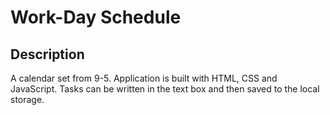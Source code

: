 # Work-Day Schedule

## Description
A calendar set from 9-5. Application is built with HTML, CSS and JavaScript. Tasks can be written in the text box and then saved to the local storage.
